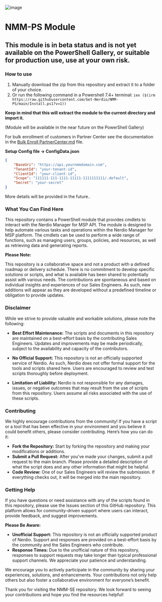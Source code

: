 ![image](https://github.com/Get-Nerdio/NMM-SE/assets/52416805/5c8dd05e-84a7-49f9-8218-64412fdaffaf)

# NMM-PS Module

## This module is in beta status and is not yet available on the PowerShell Gallery, or suitable for production use, use at your own risk.

### How to use

1. Manually download the zip from this repository and extract it to a folder of your choice.
2. Or run the following command in a Powershell 7.4+ terminal: ``` iex ($(irm https://raw.githubusercontent.com/Get-Nerdio/NMM-PS/main/Install.ps1?v=1)) ```

**Keep in mind that this will extract the module to the current directory and import it.**

(Module will be available in the near future on the PowerShell Gallery)

For bulk enrollment of customers in Partner Center see the documentation in the [Bulk Enroll PartnerCenter.md](Bulk%20Enroll%20PartnerCenter.md) file.

**Setup Config file -> ConfigData.json**

```json
{
    "BaseUri": "https://api.yournmmdomain.com",
    "TenantId": "your-tenant-id",
    "ClientId": "your-client-id",
    "Scope": "111111-111-1111-11111-1111111111/.default",
    "Secret": "your-secret"
}
```
More details will be provided in the future..




### What You Can Find Here

This repository contains a PowerShell module that provides cmdlets to interact with the Nerdio Manager for MSP API. The module is designed to help automate various tasks and operations within the Nerdio Manager for MSP platform. The cmdlets can be used to perform a wide range of functions, such as managing users, groups, policies, and resources, as well as retrieving data and generating reports.

**Please Note:**

This repository is a collaborative space and not a product with a defined roadmap or delivery schedule. There is no commitment to develop specific solutions or scripts, and what is available has been shared to potentially assist with various needs. The contributions are spontaneous and based on individual insights and experiences of our Sales Engineers. As such, new additions will appear as they are developed without a predefined timeline or obligation to provide updates.

### Disclaimer
While we strive to provide valuable and workable solutions, please note the following:

- **Best Effort Maintenance:** The scripts and documents in this repository are maintained on a best-effort basis by the contributing Sales Engineers. Updates and improvements may be made periodically, subject to the availability and capacity of the contributors.

- **No Official Support:** This repository is not an officially supported service of Nerdio. As such, Nerdio does not offer formal support for the tools and scripts shared here. Users are encouraged to review and test scripts thoroughly before deployment.

- **Limitation of Liability:** Nerdio is not responsible for any damages, issues, or negative outcomes that may result from the use of scripts from this repository. Users assume all risks associated with the use of these scripts.

### Contributing
We highly encourage contributions from the community! If you have a script or a tool that has been effective in your environment and you believe it could benefit others, please consider contributing. Here’s how you can do it:

- **Fork the Repository:** Start by forking the repository and making your modifications or additions.
- **Submit a Pull Request:** After you've made your changes, submit a pull request to the main branch. Please provide a detailed description of what the script does and any other information that might be helpful.
- **Code Review:** One of our Sales Engineers will review the submission. If everything checks out, it will be merged into the main repository.

### Getting Help

If you have questions or need assistance with any of the scripts found in this repository, please use the Issues section of this GitHub repository. This platform allows for community-driven support where users can interact, provide feedback, and suggest improvements.

**Please Be Aware:**

- **Unofficial Support:** This repository is not an officially supported product of Nerdio. Support and responses are provided on a best-effort basis by the community and the Sales Engineers who contribute.
- **Response Times:** Due to the unofficial nature of this repository, responses to support requests may take longer than typical professional support channels. We appreciate your patience and understanding.

We encourage you to actively participate in the community by sharing your experiences, solutions, and enhancements. Your contributions not only help others but also foster a collaborative environment for everyone’s benefit.

Thank you for visiting the NMM-SE repository. We look forward to seeing your contributions and hope you find the resources helpful!


